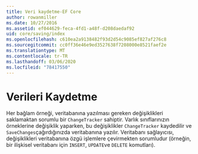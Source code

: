 ```yaml
---
title: Veri kaydetme-EF Core
author: rowanmiller
ms.date: 10/27/2016
ms.assetid: ef044629-feca-4fd1-a48f-d208daedaf92
uid: core/saving/index
ms.openlocfilehash: c610ea2a9138482f93d2d54c9085ef827af276c8
ms.sourcegitcommit: cc0ff36e46e9ed3527638f7208000e8521faef2e
ms.translationtype: MT
ms.contentlocale: tr-TR
ms.lasthandoff: 03/06/2020
ms.locfileid: "78417550"
---
```

# <a name="saving-data"></a>Verileri Kaydetme

Her bağlam örneği, veritabanına yazılması gereken değişiklikleri saklamaktan sorumlu bir `ChangeTracker` sahiptir. Varlık sınıflarınızın örneklerine değişiklik yaparken, bu değişiklikler `ChangeTracker` kaydedilir ve `SaveChanges`çağırdığınızda veritabanına yazılır. Veritabanı sağlayıcısı, değişiklikleri veritabanına özgü işlemlere çevirmekten sorumludur (örneğin, bir ilişkisel veritabanı için `INSERT`, `UPDATE`ve `DELETE` komutları).
